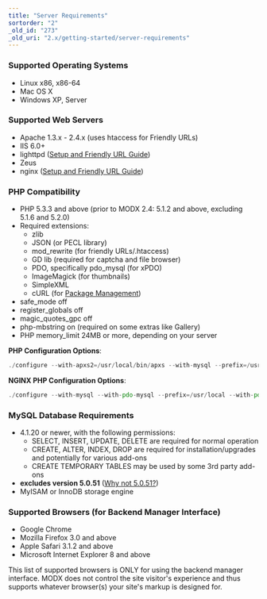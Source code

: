 ```yaml
---
title: "Server Requirements"
sortorder: "2"
_old_id: "273"
_old_uri: "2.x/getting-started/server-requirements"
---
```


### Supported Operating Systems

- Linux x86, x86-64
- Mac OS X
- Windows XP, Server

### Supported Web Servers

- Apache 1.3.x - 2.4.x (uses htaccess for Friendly URLs)
- IIS 6.0+
- lighttpd ([Setup and Friendly URL Guide](getting-started/friendly-urls/lighttpd "Lighttpd Guide"))
- Zeus
- nginx ([Setup and Friendly URL Guide](getting-started/friendly-urls/nginx "Nginx Server Config"))

### PHP Compatibility

- PHP 5.3.3 and above (prior to MODX 2.4: 5.1.2 and above, excluding 5.1.6 and 5.2.0)
- Required extensions:
  - zlib
  - JSON (or PECL library)
  - mod\_rewrite (for friendly URLs/.htaccess)
  - GD lib (required for captcha and file browser)
  - PDO, specifically pdo\_mysql (for xPDO)
  - ImageMagick (for thumbnails)
  - SimpleXML
  - cURL (for [Package Management](extending-modx/transport-packages "Package Management"))
- safe\_mode off
- register\_globals off
- magic\_quotes\_gpc off
- php-mbstring on (required on some extras like Gallery)
- PHP memory\_limit 24MB or more, depending on your server

**PHP Configuration Options**:

``` php
./configure --with-apxs2=/usr/local/bin/apxs --with-mysql --prefix=/usr/local --with-pdo-mysql --with-zlib
```

**NGINX PHP Configuration Options**:

``` php
./configure --with-mysql --with-pdo-mysql --prefix=/usr/local --with-pdo-mysql --with-zlib
```

### MySQL Database Requirements

- 4.1.20 or newer, with the following permissions:
  - SELECT, INSERT, UPDATE, DELETE are required for normal operation
  - CREATE, ALTER, INDEX, DROP are required for installation/upgrades and potentially for various add-ons
  - CREATE TEMPORARY TABLES may be used by some 3rd party add-ons
- **excludes version 5.0.51** ([Why not 5.0.51?](getting-started/installation/troubleshooting/mysql-5.0.51 "MySQL 5.0.51 Issues"))
- MyISAM or InnoDB storage engine

### Supported Browsers (for Backend Manager Interface)

- Google Chrome
- Mozilla Firefox 3.0 and above
- Apple Safari 3.1.2 and above
- Microsoft Internet Explorer 8 and above

This list of supported browsers is ONLY for using the backend manager interface. MODX does not control the site visitor's experience and thus supports whatever browser(s) your site's markup is designed for.
